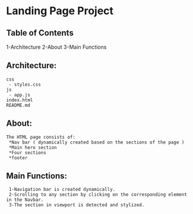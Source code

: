 # Landing Page Project

## Table of Contents

  1-Architecture
  2-About
  3-Main Functions
 

## Architecture:

    css
     - styles.css   
    js
     - app.js
    index.html
    README.md
    

## About:

    The HTML page consists of:
     *Nav bar ( dynamically created based on the sections of the page )
     *Main hero section
     *Four sections
     *footer

## Main Functions:

     1-Navigation bar is created dynamically.
     2-Scrolling to any section by clicking on the corresponding element in the Navbar.
     3-The section in viewport is detected and stylized.